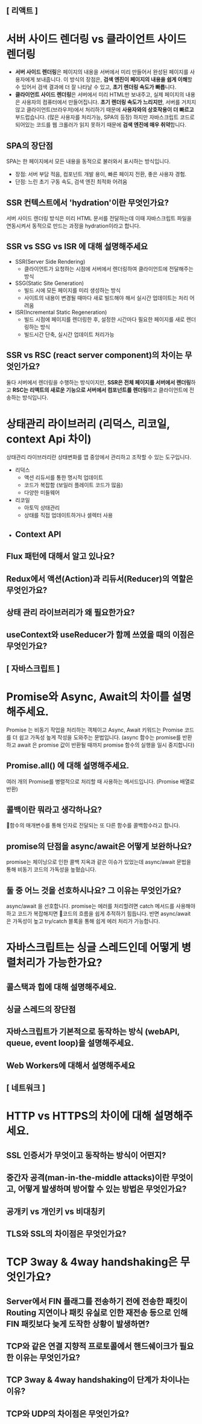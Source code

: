 ## [ 리액트 ]

# 서버 사이드 렌더링 vs 클라이언트 사이드 렌더링
- **서버 사이드 렌더링**은 페이지의 내용을 서버에서 미리 만들어서 완성된 페이지를 사용자에게 보내줍니다. 이 방식의 장점은, **검색 엔진이 페이지의 내용을 쉽게 이해**할 수 있어서 검색 결과에 더 잘 나타날 수 있고, **초기 렌더링 속도가 빠릅**니다. 
- **클라이언트 사이드 렌더링**은 서버에서 미리 HTML만 보내주고, 실제 페이지의 내용은 사용자의 컴퓨터에서 만들어집니다. **초기 렌더링 속도가 느리지만**, 서버를 거치지 않고 클라이언트(브라우저)에서 처리하기 때문에 **사용자와의 상호작용이 더 빠르고** 부드럽습니다. (많은 사용자를 처리가능, SPA의 등장) 하지만 자바스크립트 코드로 되어있는 코드를 웹 크롤러가 읽지 못하기 때문에 **검색 엔진에 매우 취약**합니다.
## SPA의 장단점
SPA는 한 페이지에서 모든 내용을 동적으로 불러와서 표시하는 방식입니다. 
- 장점: 서버 부담 적음, 컴포넌트 개발 용이, 빠른 페이지 전환, 좋은 사용자 경험.
- 단점: 느린 초기 구동 속도, 검색 엔진 최적화 어려움
## SSR 컨텍스트에서 'hydration'이란 무엇인가요?
서버 사이드 렌더링 방식은 미리 HTML 문서를 전달하는데 이때 자바스크립트 파일을 연동시켜서 동적으로 만드는 과정을 hydration이라고 합니다. 
## SSR vs SSG vs ISR 에 대해 설명해주세요
- SSR(Server Side Rendering)
	- 클라이언트가 요청하는 시점에 서버에서 렌더링하여 클라이언트에 전달해주는 방식
- SSG(Static Site Generation)
	- 빌드 시에 모든 페이지를 미리 생성하는 방식
	- 사이트의 내용이 변경될 때마다 새로 빌드해야 해서 실시간 업데이트는 처리 어려움
- ISR(Incremental Static Regeneration)
	- 빌드 시점에 페이지를 렌더링한 후, 설정한 시간마다 필요한 페이지를 새로 렌더링하는 방식
	- 빌드시간 단축, 실시간 업데이트 처리가능
## SSR vs RSC (react server component)의 차이는 무엇인가요?
둘다 서버에서 렌더링을 수행하는 방식이지만, **SSR은 전체 페이지를 서버에서 렌더링**하고 **RSC는 리액트의 새로운 기능으로 서버에서 컴포넌트를 렌더링**하고 클라이언트에 전송하는 방식입니다. 
# 상태관리 라이브러리 (리덕스, 리코일, context Api 차이)
상태관리 라이브러리란 상태변화를 앱 중앙에서 관리하고 조작할 수 있는 도구입니다. 
- 리덕스
	- 액션 리듀서를 통한 명시적 업데이트
	- 코드가 복잡함 (보일러 플레이트 코드가 많음)
	- 다양한 미들웨어
- 리코일
	- 아토믹 상태관리
	- 상태를 직접 업데이트하거나 셀렉터 사용
- Context API
	- 
## Flux 패턴에 대해서 알고 있나요?
## Redux에서 액션(Action)과 리듀서(Reducer)의 역할은 무엇인가요?
## 상태 관리 라이브러리가 왜 필요한가요?
## useContext와 useReducer가 함께 쓰였을 때의 이점은 무엇인가요?

## [ 자바스크립트 ]

# Promise와 Async, Await의 차이를 설명해주세요.
Promise 는 비동기 작업을 처리하는 객체이고 Async, Await 키워드는 Promise 코드를 더 쉽고 가독성 높게 작성을 도와주는 문법입니다. 
(async 함수는 promise를 반환하고 await 은 promise 값이 반환될 때까지 promise 함수의 실행을 일시 중지합니다)
## Promise.all() 에 대해 설명해주세요.
여러 개의 Promise를 병렬적으로 처리할 때 사용하는 메서드입니다. (Promise 배열로 반환)
## 콜백이란 뭐라고 생각하나요?
함수의 매개변수를 통해 인자로 전달되는 또 다른 함수를 콜백함수라고 합니다. 
## promise의 단점을 async/await은 어떻게 보완하나요?
promise는 체이닝으로 인한 콜백 지옥과 같은 이슈가 있었는데 async/await 문법을 통해 비동기 코드의 가독성을 높혔습니다. 
## 둘 중 어느 것을 선호하시나요? 그 이유는 무엇인가요?
async/await 을 선호합니다. promise는 에러를 처리할려면 catch 메서드를 사용해야하고 코드가 복잡해지면 코드의 흐름을 쉽게 추적하기 힘듭니다. 반면 async/await 은 가독성이 높고 try/catch 블록을 통해 쉽게 에러 처리가 가능합니다. 
# 자바스크립트는 싱글 스레드인데 어떻게 병렬처리가 가능한가요?
## 콜스택과 힙에 대해 설명해주세요.
## 싱글 스레드의 장단점
## 자바스크립트가 기본적으로 동작하는 방식 (webAPI, queue, event loop)을 설명해주세요.
## Web Workers에 대해서 설명해주세요

## [ 네트워크 ]

# HTTP vs HTTPS의 차이에 대해 설명해주세요.
## SSL 인증서가 무엇이고 동작하는 방식이 어떤지?
## 중간자 공격(man-in-the-middle attacks)이란 무엇이고, 어떻게 발생하며 방어할 수 있는 방법은 무엇인가요?
## 공개키 vs 개인키 vs 비대칭키
## TLS와 SSL의 차이점은 무엇인가요?
# TCP 3way & 4way handshaking은 무엇인가요?
## Server에서 FIN 플래그를 전송하기 전에 전송한 패킷이 Routing 지연이나 패킷 유실로 인한 재전송 등으로 인해 FIN 패킷보다 늦게 도작한 상황이 발생하면?
## TCP와 같은 연결 지향적 프로토콜에서 핸드쉐이크가 필요한 이유는 무엇인가요?
## TCP 3way & 4way handshaking이 단계가 차이나는 이유?
## TCP와 UDP의 차이점은 무엇인가요?
